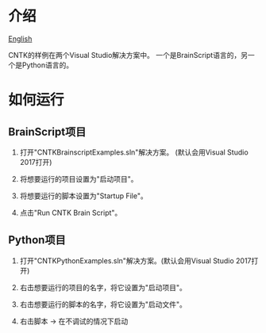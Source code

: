 # 介绍

[English](/examples/cntk/README.md)

CNTK的样例在两个Visual Studio解决方案中。 一个是BrainScript语言的，另一个是Python语言的。

# 如何运行

## BrainScript项目

1. 打开"CNTKBrainscriptExamples.sln"解决方案。 (默认会用Visual Studio 2017打开)

2. 将想要运行的项目设置为"启动项目"。

3. 将想要运行的脚本设置为"Startup File"。

4. 点击"Run CNTK Brain Script"。

## Python项目

1. 打开"CNTKPythonExamples.sln"解决方案。(默认会用Visual Studio 2017打开)

2. 右击想要运行的项目的名字，将它设置为"启动项目"。

3. 右击想要运行的脚本的名字，将它设置为"启动文件"。

4. 右击脚本 -> 在不调试的情况下启动